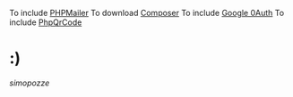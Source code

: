 To include [PHPMailer](https://github.com/PHPMailer/PHPMailer)
To download [Composer](https://getcomposer.org/)
To include [Google 0Auth](https://developers.google.com/docs/api/quickstart/php)
To include [PhpQrCode](http://phpqrcode.sourceforge.net/)

# :)
_simopozze_
